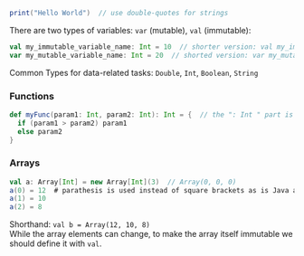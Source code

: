 ```scala
print("Hello World")  // use double-quotes for strings
```
There are two types of variables: `var` (mutable), `val` (immutable):
```scala
val my_immutable_variable_name: Int = 10  // shorter version: val my_immutable_variable_name = 10
var my_mutable_variable_name: Int = 20  // shorted version: var my_mutable_variable_name = 20
```

Common Types for data-related tasks: `Double`, `Int`, `Boolean`, `String`

### Functions
```scala
def myFunc(param1: Int, param2: Int): Int = {  // the ": Int " part is not necessary
  if (param1 > param2) param1
  else param2
}
```
### Arrays
```scala
val a: Array[Int] = new Array[Int](3)  // Array(0, 0, 0)
a(0) = 12  # parathesis is used instead of square brackets as is Java and Python
a(1) = 10
a(2) = 8
```
Shorthand: `val b = Array(12, 10, 8)`  
While the array elements can change, to make the array itself immutable we should define it with `val`.
